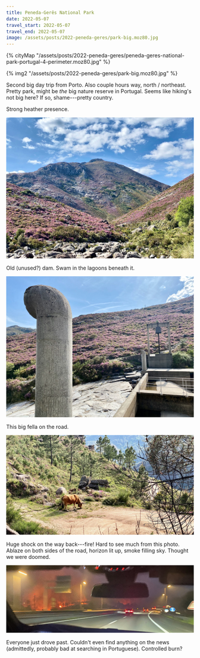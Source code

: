 ```yaml
---
title: Peneda-Gerês National Park
date: 2022-05-07
travel_start: 2022-05-07
travel_end: 2022-05-07
image: /assets/posts/2022-peneda-geres/park-big.moz80.jpg
---
```


{% cityMap "/assets/posts/2022-peneda-geres/peneda-geres-national-park-portugal-4-perimeter.moz80.jpg" %}

{% img2 "/assets/posts/2022-peneda-geres/park-big.moz80.jpg" %}

Second big day trip from Porto. Also couple hours way, north / northeast. Pretty park, might be _the_ big nature reserve in Portugal. Seems like hiking's not big here? If so, shame---pretty country.

Strong heather presence.

![](/assets/posts/2022-peneda-geres/park-heather.moz80.jpg)

Old (unused?) dam. Swam in the lagoons beneath it.

![](/assets/posts/2022-peneda-geres/park-dam.moz80.jpg)

This big fella on the road.

![](/assets/posts/2022-peneda-geres/bull.moz80.jpg)

Huge shock on the way back---fire! Hard to see much from this photo. Ablaze on both sides of the road, horizon lit up, smoke filling sky. Thought we were doomed.

![](/assets/posts/2022-peneda-geres/fire.moz80.jpg)

Everyone just drove past. Couldn't even find anything on the news (admittedly, probably bad at searching in Portuguese). Controlled burn?
